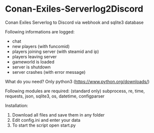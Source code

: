 # Conan-Exiles-Serverlog2Discord
Conan Exiles Serverlog to Discord via webhook and sqlite3 database

Following informations are logged:
- chat
- new players (with funcomid)
- players joining server (with steamid and ip)
- players leaving server
- gameworld is loaded
- server is shutdown
- server crashes (with error message)

What do you need?
Only python3 (https://www.python.org/downloads/)

Following modules are required: (standard only) 
subprocess, re, time, requests, json, sqlite3, os, datetime, configparser

Installation:
1) Download all files and save them in any folder
2) Edit config.ini and enter your data
3) To start the script open start.py
